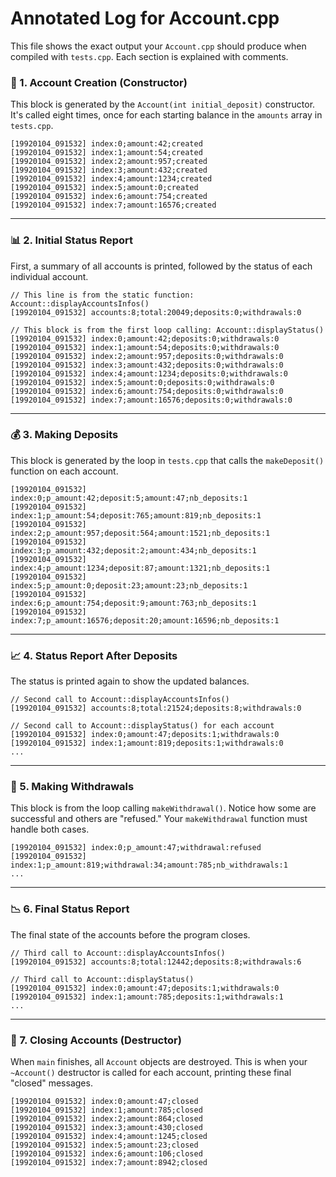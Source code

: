 # Annotated Log for Account.cpp

This file shows the exact output your `Account.cpp` should produce when compiled with `tests.cpp`. Each section is explained with comments.

### 📜 1. Account Creation (Constructor)

This block is generated by the `Account(int initial_deposit)` constructor. It's called eight times, once for each starting balance in the `amounts` array in `tests.cpp`.

```log
[19920104_091532] index:0;amount:42;created
[19920104_091532] index:1;amount:54;created
[19920104_091532] index:2;amount:957;created
[19920104_091532] index:3;amount:432;created
[19920104_091532] index:4;amount:1234;created
[19920104_091532] index:5;amount:0;created
[19920104_091532] index:6;amount:754;created
[19920104_091532] index:7;amount:16576;created
```

-----

### 📊 2. Initial Status Report

First, a summary of all accounts is printed, followed by the status of each individual account.

```log
// This line is from the static function: Account::displayAccountsInfos()
[19920104_091532] accounts:8;total:20049;deposits:0;withdrawals:0

// This block is from the first loop calling: Account::displayStatus()
[19920104_091532] index:0;amount:42;deposits:0;withdrawals:0
[19920104_091532] index:1;amount:54;deposits:0;withdrawals:0
[19920104_091532] index:2;amount:957;deposits:0;withdrawals:0
[19920104_091532] index:3;amount:432;deposits:0;withdrawals:0
[19920104_091532] index:4;amount:1234;deposits:0;withdrawals:0
[19920104_091532] index:5;amount:0;deposits:0;withdrawals:0
[19920104_091532] index:6;amount:754;deposits:0;withdrawals:0
[19920104_091532] index:7;amount:16576;deposits:0;withdrawals:0
```

-----

### 💰 3. Making Deposits

This block is generated by the loop in `tests.cpp` that calls the `makeDeposit()` function on each account.

```log
[19920104_091532] index:0;p_amount:42;deposit:5;amount:47;nb_deposits:1
[19920104_091532] index:1;p_amount:54;deposit:765;amount:819;nb_deposits:1
[19920104_091532] index:2;p_amount:957;deposit:564;amount:1521;nb_deposits:1
[19920104_091532] index:3;p_amount:432;deposit:2;amount:434;nb_deposits:1
[19920104_091532] index:4;p_amount:1234;deposit:87;amount:1321;nb_deposits:1
[19920104_091532] index:5;p_amount:0;deposit:23;amount:23;nb_deposits:1
[19920104_091532] index:6;p_amount:754;deposit:9;amount:763;nb_deposits:1
[19920104_091532] index:7;p_amount:16576;deposit:20;amount:16596;nb_deposits:1
```

-----

### 📈 4. Status Report After Deposits

The status is printed again to show the updated balances.

```log
// Second call to Account::displayAccountsInfos()
[19920104_091532] accounts:8;total:21524;deposits:8;withdrawals:0

// Second call to Account::displayStatus() for each account
[19920104_091532] index:0;amount:47;deposits:1;withdrawals:0
[19920104_091532] index:1;amount:819;deposits:1;withdrawals:0
...
```

-----

### 💸 5. Making Withdrawals

This block is from the loop calling `makeWithdrawal()`. Notice how some are successful and others are "refused." Your `makeWithdrawal` function must handle both cases.

```log
[19920104_091532] index:0;p_amount:47;withdrawal:refused
[19920104_091532] index:1;p_amount:819;withdrawal:34;amount:785;nb_withdrawals:1
...
```

-----

### 📉 6. Final Status Report

The final state of the accounts before the program closes.

```log
// Third call to Account::displayAccountsInfos()
[19920104_091532] accounts:8;total:12442;deposits:8;withdrawals:6

// Third call to Account::displayStatus()
[19920104_091532] index:0;amount:47;deposits:1;withdrawals:0
[19920104_091532] index:1;amount:785;deposits:1;withdrawals:1
...
```

-----

### 🚪 7. Closing Accounts (Destructor)

When `main` finishes, all `Account` objects are destroyed. This is when your `~Account()` destructor is called for each account, printing these final "closed" messages.

```log
[19920104_091532] index:0;amount:47;closed
[19920104_091532] index:1;amount:785;closed
[19920104_091532] index:2;amount:864;closed
[19920104_091532] index:3;amount:430;closed
[19920104_091532] index:4;amount:1245;closed
[19920104_091532] index:5;amount:23;closed
[19920104_091532] index:6;amount:106;closed
[19920104_091532] index:7;amount:8942;closed
```